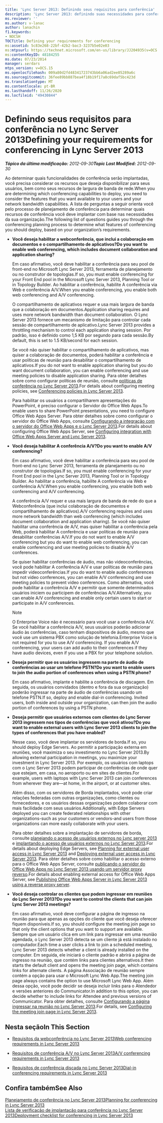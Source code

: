 ```yaml
---
title: 'Lync Server 2013: Definindo seus requisitos para conferência'
description: 'Lync Server 2013: definindo suas necessidades para conferência.'
ms.reviewer: ''
ms.author: v-lanac
author: lanachin
f1.keywords:
- NOCSH
TOCTitle: Defining your requirements for conferencing
ms:assetid: 5c83e268-22bf-42b2-bac3-3237b5e02e03
ms:mtpsurl: https://technet.microsoft.com/en-us/library/JJ204935(v=OCS.15)
ms:contentKeyID: 48184255
ms.date: 07/23/2014
manager: serdars
mtps_version: v=OCS.15
ms.openlocfilehash: 009a80d2fd48341723743bb6a06ad2ee05289a6c
ms.sourcegitcommit: 36fee89bb887bea4f18b19f17a8c69daf5bc423d
ms.translationtype: MT
ms.contentlocale: pt-BR
ms.lasthandoff: 11/26/2020
ms.locfileid: "49430844"
---
```

# <a name="defining-your-requirements-for-conferencing-in-lync-server-2013"></a><span data-ttu-id="d97b4-103">Definindo seus requisitos para conferência no Lync Server 2013</span><span class="sxs-lookup"><span data-stu-id="d97b4-103">Defining your requirements for conferencing in Lync Server 2013</span></span>

<div data-xmlns="http://www.w3.org/1999/xhtml">

<div class="topic" data-xmlns="http://www.w3.org/1999/xhtml" data-msxsl="urn:schemas-microsoft-com:xslt" data-cs="https://msdn.microsoft.com/">

<div data-asp="https://msdn2.microsoft.com/asp">



</div>

<div id="mainSection">

<div id="mainBody"><span data-ttu-id="d97b4-104">

<span> </span></span><span class="sxs-lookup"><span data-stu-id="d97b4-104">

<span> </span></span></span>

<span data-ttu-id="d97b4-105">_**Tópico da última modificação:** 2012-09-30_</span><span class="sxs-lookup"><span data-stu-id="d97b4-105">_**Topic Last Modified:** 2012-09-30_</span></span>

<span data-ttu-id="d97b4-106">Ao determinar quais funcionalidades de conferência serão implantadas, você precisa considerar os recursos que deseja disponibilizar para seus usuários, bem como seus recursos de largura de banda de rede.</span><span class="sxs-lookup"><span data-stu-id="d97b4-106">When you are determining which conferencing capabilities to deploy, you need to consider the features that you want available to your users and your network bandwidth capabilities.</span></span> <span data-ttu-id="d97b4-107">A lista de perguntas a seguir orienta você pelo processo de planejamento de conferência para determinar quais recursos de conferência você deve implantar com base nas necessidades da sua organização.</span><span class="sxs-lookup"><span data-stu-id="d97b4-107">The following list of questions guides you through the conferencing planning process to determine what features of conferencing you should deploy, based on your organization’s requirements.</span></span>

  - <span data-ttu-id="d97b4-108">**Você deseja habilitar a webconferência, que inclui a colaboração em documentos e o compartilhamento de aplicativos?**</span><span class="sxs-lookup"><span data-stu-id="d97b4-108">**Do you want to enable web conferencing, which includes document collaboration and application sharing?**</span></span>
    
    <span data-ttu-id="d97b4-109">Em caso afirmativo, você deve habilitar a conferência para seu pool de front-end no Microsoft Lync Server 2013, ferramenta de planejamento ou no construtor de topologias.</span><span class="sxs-lookup"><span data-stu-id="d97b4-109">If so, you must enable conferencing for your Front End pool in the Microsoft Lync Server 2013, Planning Tool or in Topology Builder.</span></span> <span data-ttu-id="d97b4-110">Ao habilitar a conferência, habilite A conferência via Web e conferência A/V.</span><span class="sxs-lookup"><span data-stu-id="d97b4-110">When you enable conferencing, you enable both web conferencing and A/V conferencing.</span></span>
    
    <span data-ttu-id="d97b4-111">O compartilhamento de aplicativos requer e usa mais largura de banda que a colaboração em documentos.</span><span class="sxs-lookup"><span data-stu-id="d97b4-111">Application sharing requires and uses more network bandwidth than document collaboration.</span></span> <span data-ttu-id="d97b4-112">O Lync Server 2013 fornece um mecanismo de limitação para controlar cada sessão de compartilhamento de aplicativo.</span><span class="sxs-lookup"><span data-stu-id="d97b4-112">Lync Server 2013 provides a throttling mechanism to control each application sharing session.</span></span> <span data-ttu-id="d97b4-113">Por padrão, isso é definido como 1,5 KB por segundo para cada sessão.</span><span class="sxs-lookup"><span data-stu-id="d97b4-113">By default, this is set to 1.5 KB/second for each session.</span></span>
    
    <span data-ttu-id="d97b4-114">Se você não quiser habilitar o compartilhamento de aplicativos, mas quiser a colaboração de documentos, poderá habilitar a conferência e usar políticas de reunião para desabilitar o compartilhamento de aplicativos.</span><span class="sxs-lookup"><span data-stu-id="d97b4-114">If you do not want to enable application sharing but you do want document collaboration, you can enable conferencing and use meeting policies to disable application sharing.</span></span> <span data-ttu-id="d97b4-115">Para obter detalhes sobre como configurar políticas de reunião, consulte [políticas de conferência no Lync Server 2013](lync-server-2013-conferencing-policies.md).</span><span class="sxs-lookup"><span data-stu-id="d97b4-115">For details about configuring meeting policies, see [Conferencing policies in Lync Server 2013](lync-server-2013-conferencing-policies.md).</span></span>
    
    <span data-ttu-id="d97b4-116">Para habilitar os usuários a compartilharem apresentações do PowerPoint, é preciso configurar o Servidor do Office Web Apps.</span><span class="sxs-lookup"><span data-stu-id="d97b4-116">To enable users to share PowerPoint presentations, you need to configure Office Web Apps Server.</span></span> <span data-ttu-id="d97b4-117">Para obter detalhes sobre como configurar o servidor do Office Web Apps, consulte [Configurando a integração com o servidor do Office Web Apps e o Lync Server 2013](lync-server-2013-enabling-office-web-apps-server-and-lync-server-2013.md).</span><span class="sxs-lookup"><span data-stu-id="d97b4-117">For details about configuring Office Web Apps Server, see [Configuring integration with Office Web Apps Server and Lync Server 2013](lync-server-2013-enabling-office-web-apps-server-and-lync-server-2013.md).</span></span>

  - <span data-ttu-id="d97b4-118">**Você deseja habilitar A conferência A/V?**</span><span class="sxs-lookup"><span data-stu-id="d97b4-118">**Do you want to enable A/V conferencing?**</span></span>
    
    <span data-ttu-id="d97b4-119">Em caso afirmativo, você deve habilitar a conferência para seu pool de front-end no Lync Server 2013, ferramenta de planejamento ou no construtor de topologias.</span><span class="sxs-lookup"><span data-stu-id="d97b4-119">If so, you must enable conferencing for your Front End pool in the Lync Server 2013, Planning Tool or in Topology Builder.</span></span> <span data-ttu-id="d97b4-120">Ao habilitar a conferência, habilite A conferência via Web e conferência A/V.</span><span class="sxs-lookup"><span data-stu-id="d97b4-120">When you enable conferencing, you enable both web conferencing and A/V conferencing.</span></span>
    
    <span data-ttu-id="d97b4-121">A conferência A/V requer e usa mais largura de banda de rede do que a Webconferência (que inclui colaboração de documentos e compartilhamento de aplicativos).</span><span class="sxs-lookup"><span data-stu-id="d97b4-121">A/V conferencing requires and uses more network bandwidth than web conferencing (which includes document collaboration and application sharing).</span></span> <span data-ttu-id="d97b4-122">Se você não quiser habilitar uma conferência de A/V, mas quiser habilitar a conferência pela Web, poderá habilitar A conferência e usar políticas de reunião para desabilitar conferências A/V.</span><span class="sxs-lookup"><span data-stu-id="d97b4-122">If you do not want to enable A/V conferencing but you do want to enable web conferencing, you can enable conferencing and use meeting policies to disable A/V conferences.</span></span>
    
    <span data-ttu-id="d97b4-123">Se quiser habilitar conferências de áudio, mas não videoconferências, você pode habilitar A conferência A/V e usar políticas de reunião para impedir videoconferências.</span><span class="sxs-lookup"><span data-stu-id="d97b4-123">If you do want to enable audio conferences but not video conferences, you can enable A/V conferencing and use meeting policies to prevent video conferences.</span></span> <span data-ttu-id="d97b4-124">Como alternativa, você pode habilitar a conferência A/V e permitir que somente determinados usuários iniciem ou participem de conferências A/V.</span><span class="sxs-lookup"><span data-stu-id="d97b4-124">Alternatively, you can enable A/V conferencing and enable only certain users to start or participate in A/V conferences.</span></span>
    
    <div>
    

    > [!NOTE]  
    > <span data-ttu-id="d97b4-p109">O Enterprise Voice não é necessário para você usar a conferência A/V. Se você habilitar a conferência A/V, seus usuários poderão adicionar áudio às conferências, caso tenham dispositivos de áudio, mesmo que você use um sistema PBX como solução de telefonia.</span><span class="sxs-lookup"><span data-stu-id="d97b4-p109">Enterprise Voice is not required for you to use A/V conferencing. If you enable A/V conferencing, your users can add audio to their conferences if they have audio devices, even if you use a PBX for your telephone solution.</span></span>

    
    </div>

  - <span data-ttu-id="d97b4-127">**Deseja permitir que os usuários ingressem na parte de áudio de conferências ao usar um telefone PSTN?**</span><span class="sxs-lookup"><span data-stu-id="d97b4-127">**Do you want to enable users to join the audio portion of conferences when using a PSTN phone?**</span></span>
    
    <span data-ttu-id="d97b4-p110">Em caso afirmativo, implante e habilite a conferência de discagem. Em seguida, os usuários convidados (dentro e fora da sua organização) poderão ingressar na parte de áudio de conferências usando um telefone PSTN.</span><span class="sxs-lookup"><span data-stu-id="d97b4-p110">If so, deploy and enable dial-in conferencing. Invited users, both inside and outside your organization, can then join the audio portion of conferences by using a PSTN phone.</span></span>

  - <span data-ttu-id="d97b4-130">**Deseja permitir que usuários externos com clientes do Lync Server 2013 ingressem nos tipos de conferências que você ativou?**</span><span class="sxs-lookup"><span data-stu-id="d97b4-130">**Do you want to enable external users with Lync Server 2013 clients to join the types of conferences that you have enabled?**</span></span>
    
    <span data-ttu-id="d97b4-131">Nesse caso, você deve implantar os servidores de borda.</span><span class="sxs-lookup"><span data-stu-id="d97b4-131">If so, you should deploy Edge Servers.</span></span> <span data-ttu-id="d97b4-132">Ao permitir a participação externa em reuniões, você maximiza o seu investimento no Lync Server 2013.</span><span class="sxs-lookup"><span data-stu-id="d97b4-132">By allowing external participation in meetings, you maximize your investment in Lync Server 2013.</span></span> <span data-ttu-id="d97b4-133">Por exemplo, os usuários com laptops com o Lync Server 2013 podem participar de conferências de onde quer que estejam, em casa, no aeroporto ou em sites de clientes.</span><span class="sxs-lookup"><span data-stu-id="d97b4-133">For example, users with laptops with Lync Server 2013 can join conferences from wherever they are—at home, in the airport, or at customer sites.</span></span>
    
    <span data-ttu-id="d97b4-134">Além disso, com os servidores de Borda implantados, você pode criar relações federadas com outras organizações, como clientes ou fornecedores, e os usuários dessas organizações podem colaborar com mais facilidade com seus usuários.</span><span class="sxs-lookup"><span data-stu-id="d97b4-134">Additionally, with Edge Servers deployed you can create federated relationships with other organizations-such as your customers or vendors-and users from those organizations can more easily collaborate with your users.</span></span>
    
    <span data-ttu-id="d97b4-135">Para obter detalhes sobre a implantação de servidores de borda, consulte [planejando o acesso de usuários externos no Lync server 2013](lync-server-2013-planning-for-external-user-access.md) e [implantando o acesso de usuários externos no Lync Server 2013](lync-server-2013-deploying-external-user-access.md).</span><span class="sxs-lookup"><span data-stu-id="d97b4-135">For details about deploying Edge Servers, see [Planning for external user access in Lync Server 2013](lync-server-2013-planning-for-external-user-access.md) and [Deploying external user access in Lync Server 2013](lync-server-2013-deploying-external-user-access.md).</span></span> <span data-ttu-id="d97b4-136">Para obter detalhes sobre como habilitar o acesso externo para o Office Web Apps Server, consulte [publicando o servidor do Office Web Apps no Lync Server 2013 usando um servidor proxy reverso](lync-server-2013-publishing-office-web-apps-server-using-a-reverse-proxy-server.md).</span><span class="sxs-lookup"><span data-stu-id="d97b4-136">For details about enabling external access for Office Web Apps Server, see [Publishing Office Web Apps Server in Lync Server 2013 using a reverse proxy server](lync-server-2013-publishing-office-web-apps-server-using-a-reverse-proxy-server.md).</span></span>

  - <span data-ttu-id="d97b4-137">**Você deseja controlar os clientes que podem ingressar em reuniões do Lync Server 2013?**</span><span class="sxs-lookup"><span data-stu-id="d97b4-137">**Do you want to control the clients that can join Lync Server 2013 meetings?**</span></span>
    
    <span data-ttu-id="d97b4-138">Em caso afirmativo, você deve configurar a página de ingresso na reunião para que apenas as opções do cliente que você deseja oferecer fiquem disponíveis.</span><span class="sxs-lookup"><span data-stu-id="d97b4-138">If so, you should configure the meeting join page so that only the client options that you want to support are available.</span></span> <span data-ttu-id="d97b4-139">Sempre que um usuário clica em um link para ingressar em uma reunião agendada, o Lync Server 2013 detecta se um cliente já está instalado no computador.</span><span class="sxs-lookup"><span data-stu-id="d97b4-139">Each time a user clicks a link to join a scheduled meeting, Lync Server 2013 detects whether a client is already installed on the computer.</span></span> <span data-ttu-id="d97b4-140">Em seguida, ele iniciará o cliente padrão e abrirá a página de ingresso na reunião, que contém links para clientes alternativos.</span><span class="sxs-lookup"><span data-stu-id="d97b4-140">It then starts the default client and opens the meeting join page, which contains links for alternate clients.</span></span> <span data-ttu-id="d97b4-141">A página Associação de reunião sempre contém a opção para usar o Microsoft Lync Web App.</span><span class="sxs-lookup"><span data-stu-id="d97b4-141">The meeting join page always contains the option to use Microsoft Lync Web App.</span></span> <span data-ttu-id="d97b4-142">Além dessa opção, você pode decidir se deseja incluir links para o Atendedor e versões anteriores do Communicator.</span><span class="sxs-lookup"><span data-stu-id="d97b4-142">In addition to this option, you can decide whether to include links for Attendee and previous versions of Communicator.</span></span> <span data-ttu-id="d97b4-143">Para obter detalhes, consulte [Configurando a página ingressar na reunião no Lync Server 2013](lync-server-2013-configuring-the-meeting-join-page.md).</span><span class="sxs-lookup"><span data-stu-id="d97b4-143">For details, see [Configuring the meeting join page in Lync Server 2013](lync-server-2013-configuring-the-meeting-join-page.md).</span></span>

<div>

## <a name="in-this-section"></a><span data-ttu-id="d97b4-144">Nesta seção</span><span class="sxs-lookup"><span data-stu-id="d97b4-144">In This Section</span></span>

  - [<span data-ttu-id="d97b4-145">Requisitos da webconferência no Lync Server 2013</span><span class="sxs-lookup"><span data-stu-id="d97b4-145">Web conferencing requirements in Lync Server 2013</span></span>](lync-server-2013-web-conferencing-requirements.md)

  - [<span data-ttu-id="d97b4-146">Requisitos de conferência A/V no Lync Server 2013</span><span class="sxs-lookup"><span data-stu-id="d97b4-146">A/V conferencing requirements in Lync Server 2013</span></span>](lync-server-2013-a-v-conferencing-requirements.md)

  - [<span data-ttu-id="d97b4-147">Requisitos de conferência discada no Lync Server 2013</span><span class="sxs-lookup"><span data-stu-id="d97b4-147">Dial-in conferencing requirements in Lync Server 2013</span></span>](lync-server-2013-dial-in-conferencing-requirements.md)

</div>

<div>

## <a name="see-also"></a><span data-ttu-id="d97b4-148">Confira também</span><span class="sxs-lookup"><span data-stu-id="d97b4-148">See Also</span></span>


[<span data-ttu-id="d97b4-149">Planejamento de conferência no Lync Server 2013</span><span class="sxs-lookup"><span data-stu-id="d97b4-149">Planning for conferencing in Lync Server 2013</span></span>](lync-server-2013-planning-for-conferencing.md)  
[<span data-ttu-id="d97b4-150">Lista de verificação de implantação para conferência no Lync Server 2013</span><span class="sxs-lookup"><span data-stu-id="d97b4-150">Deployment checklist for conferencing in Lync Server 2013</span></span>](lync-server-2013-deployment-checklist-for-conferencing.md)  
  

<span data-ttu-id="d97b4-151"></div>

</div>

<span> </span>

</div>

</div>

</span><span class="sxs-lookup"><span data-stu-id="d97b4-151"></div>

</div>

<span> </span>

</div>

</div>

</span></span></div>

